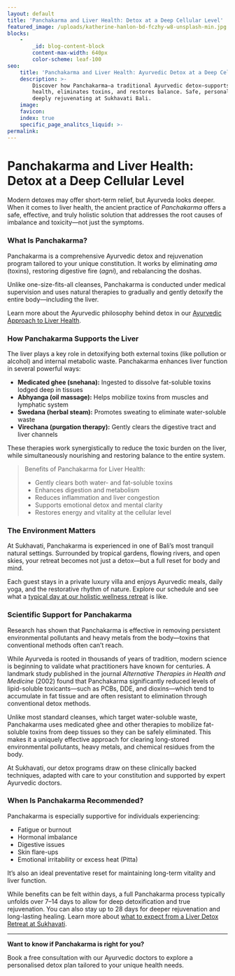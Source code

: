 ```yaml
---
layout: default
title: 'Panchakarma and Liver Health: Detox at a Deep Cellular Level'
featured_image: /uploads/katherine-hanlon-bd-fczhy-w8-unsplash-min.jpg
blocks:
    -
        _id: blog-content-block
        content-max-width: 640px
        color-scheme: leaf-100
seo:
    title: 'Panchakarma and Liver Health: Ayurvedic Detox at a Deep Cellular Level'
    description: >-
        Discover how Panchakarma—a traditional Ayurvedic detox—supports liver
        health, eliminates toxins, and restores balance. Safe, personalised, and
        deeply rejuvenating at Sukhavati Bali.
    image:
    favicon:
    index: true
    specific_page_analitcs_liquid: >-
permalink:
---
```

# Panchakarma and Liver Health: Detox at a Deep Cellular Level

Modern detoxes may offer short-term relief, but Ayurveda looks deeper. When it comes to liver health, the ancient practice of *Panchakarma* offers a safe, effective, and truly holistic solution that addresses the root causes of imbalance and toxicity—not just the symptoms.

### What Is Panchakarma?

Panchakarma is a comprehensive Ayurvedic detox and rejuvenation program tailored to your unique constitution. It works by eliminating *ama* (toxins), restoring digestive fire (*agni*), and rebalancing the doshas.

Unlike one-size-fits-all cleanses, Panchakarma is conducted under medical supervision and uses natural therapies to gradually and gently detoxify the entire body—including the liver.

Learn more about the Ayurvedic philosophy behind detox in our [Ayurvedic Approach to Liver Health](/ayurvedic-approach-to-liver-health-a-natural-path-to-detox-and-balance).

### How Panchakarma Supports the Liver

The liver plays a key role in detoxifying both external toxins (like pollution or alcohol) and internal metabolic waste. Panchakarma enhances liver function in several powerful ways:

* **Medicated ghee (snehana):** Ingested to dissolve fat-soluble toxins lodged deep in tissues
* **Abhyanga (oil massage):** Helps mobilize toxins from muscles and lymphatic system
* **Swedana (herbal steam):** Promotes sweating to eliminate water-soluble waste
* **Virechana (purgation therapy):** Gently clears the digestive tract and liver channels

These therapies work synergistically to reduce the toxic burden on the liver, while simultaneously nourishing and restoring balance to the entire system.

> Benefits of Panchakarma for Liver Health:
>
> * Gently clears both water- and fat-soluble toxins
> * Enhances digestion and metabolism
> * Reduces inflammation and liver congestion
> * Supports emotional detox and mental clarity
> * Restores energy and vitality at the cellular level

### The Environment Matters

At Sukhavati, Panchakarma is experienced in one of Bali’s most tranquil natural settings. Surrounded by tropical gardens, flowing rivers, and open skies, your retreat becomes not just a detox—but a full reset for body and mind.

Each guest stays in a private luxury villa and enjoys Ayurvedic meals, daily yoga, and the restorative rhythm of nature. Explore our schedule and see what a [typical day at our holistic wellness retreat](/your-retreat-experience.html) is like.

### Scientific Support for Panchakarma

Research has shown that Panchakarma is effective in removing persistent environmental pollutants and heavy metals from the body—toxins that conventional methods often can’t reach.

While Ayurveda is rooted in thousands of years of tradition, modern science is beginning to validate what practitioners have known for centuries. A landmark study published in the journal *Alternative Therapies in Health and Medicine* (2002) found that Panchakarma significantly reduced levels of lipid-soluble toxicants—such as PCBs, DDE, and dioxins—which tend to accumulate in fat tissue and are often resistant to elimination through conventional detox methods.

Unlike most standard cleanses, which target water-soluble waste, Panchakarma uses medicated ghee and other therapies to mobilize fat-soluble toxins from deep tissues so they can be safely eliminated. This makes it a uniquely effective approach for clearing long-stored environmental pollutants, heavy metals, and chemical residues from the body.

At Sukhavati, our detox programs draw on these clinically backed techniques, adapted with care to your constitution and supported by expert Ayurvedic doctors.

### When Is Panchakarma Recommended?

Panchakarma is especially supportive for individuals experiencing:

* Fatigue or burnout
* Hormonal imbalance
* Digestive issues
* Skin flare-ups
* Emotional irritability or excess heat (Pitta)

It’s also an ideal preventative reset for maintaining long-term vitality and liver function.

While benefits can be felt within days, a full Panchakarma process typically unfolds over 7–14 days to allow for deep detoxification and true rejuvenation. You can also stay up to 28 days for deeper rejuvenation and long-lasting healing. Learn more about [what to expect from a Liver Detox Retreat at Sukhavati](/what-to-expect-from-a-liver-detox-retreat-at-sukhavati).

---

**Want to know if Panchakarma is right for you?**

Book a free consultation with our Ayurvedic doctors to explore a personalised detox plan tailored to your unique health needs.